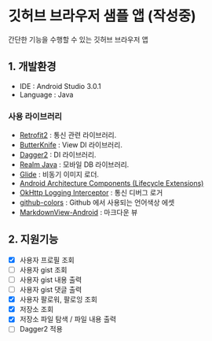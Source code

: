 # 깃허브 브라우저 샘플 앱 (작성중)

간단한 기능을 수행할 수 있는 깃허브 브라우저 앱

## 1. 개발환경

* IDE : Android Studio 3.0.1
* Language : Java

### 사용 라이브러리

* [Retrofit2](https://github.com/square/retrofit) : 통신 관련 라이브러리.
* [ButterKnife](https://github.com/JakeWharton/butterknife) : View DI 라이브러리.
* [Dagger2](https://github.com/google/dagger) : DI 라이브러리.
* [Realm Java](https://github.com/realm/realm-java) : 모바일 DB 라이브러리.
* [Glide](https://github.com/bumptech/glide) : 비동기 이미지 로더.
* [Android Architecture Components (Lifecycle Extensions)]()
* [OkHttp Logging Interceptor](https://github.com/square/okhttp/tree/master/okhttp-logging-interceptor) : 통신 디버그 로거
* [github-colors](https://github.com/ozh/github-colors) : Github 에서 사용되는 언어색상 에셋
* [MarkdownView-Android](https://github.com/mukeshsolanki/MarkdownView-Android) : 마크다운 뷰

## 2. 지원기능

- [X] 사용자 프로필 조회
- [ ] 사용자 gist 조회
- [ ] 사용자 gist 내용 출력
- [ ] 사용자 gist 댓글 출력
- [X] 사용자 팔로워, 팔로잉 조회
- [x] 저장소 조회
- [X] 저장소 파일 탐색 / 파일 내용 출력
- [ ] Dagger2 적용